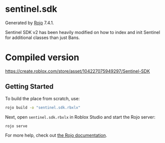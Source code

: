 # sentinel.sdk
Generated by [Rojo](https://github.com/rojo-rbx/rojo) 7.4.1.

Sentinel SDK v2 has been heavily modified on how to index and init Sentinel for additional classes than just Bans.

# Compiled version
https://create.roblox.com/store/asset/104227075949297/Sentinel-SDK

## Getting Started
To build the place from scratch, use:

```bash
rojo build -o "sentinel.sdk.rbxlx"
```

Next, open `sentinel.sdk.rbxlx` in Roblox Studio and start the Rojo server:

```bash
rojo serve
```

For more help, check out [the Rojo documentation](https://rojo.space/docs).

